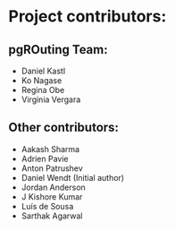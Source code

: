 # Project contributors:

## pgROuting Team:

* Daniel Kastl
* Ko Nagase
* Regina Obe
* Virginia Vergara

## Other contributors:

* Aakash Sharma
* Adrien Pavie
* Anton Patrushev
* Daniel Wendt (Initial author) 
* Jordan Anderson
* J Kishore Kumar
* Luís de Sousa
* Sarthak Agarwal
